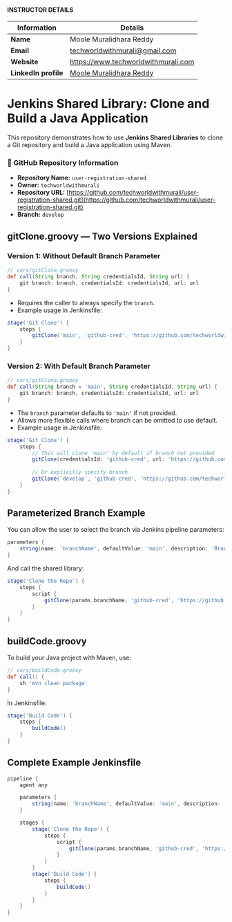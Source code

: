 #### INSTRUCTOR DETAILS

|  Information             | Details                                                                      |
|----------------------    |------------------------------------------------------------------------------|
| **Name**                 | Moole Muralidhara Reddy                                                      |
| **Email**                | techworldwithmurali@gmail.com                                                |
| **Website**              | https://www.techworldwithmurali.com               |
| **LinkedIn profile**     | [Moole Muralidhara Reddy](https://www.linkedin.com/in/moole-muralidhara-reddy) |

# Jenkins Shared Library: Clone and Build a Java Application

This repository demonstrates how to use **Jenkins Shared Libraries** to clone a Git repository and build a Java application using Maven.

### 📂 GitHub Repository Information

* **Repository Name:** `user-registration-shared`
* **Owner:** `techworldwithmurali`
* **Repository URL:** [https://github.com/techworldwithmurali/user-registration-shared.git](https://github.com/techworldwithmurali/user-registration-shared.git)
* **Branch:** `develop`

## gitClone.groovy — Two Versions Explained

### Version 1: Without Default Branch Parameter

```groovy
// vars/gitClone.groovy
def call(String branch, String credentialsId, String url) {
    git branch: branch, credentialsId: credentialsId, url: url
}
````

* Requires the caller to always specify the `branch`.
* Example usage in Jenkinsfile:

```groovy
stage('Git Clone') {
    steps {
        gitClone('main', 'github-cred', 'https://github.com/techworldwithmurali/user-registration-shared.git')
    }
}
```

### Version 2: With Default Branch Parameter

```groovy
// vars/gitClone.groovy
def call(String branch = 'main', String credentialsId, String url) {
    git branch: branch, credentialsId: credentialsId, url: url
}
```

* The `branch` parameter defaults to `'main'` if not provided.
* Allows more flexible calls where branch can be omitted to use default.
* Example usage in Jenkinsfile:

```groovy
stage('Git Clone') {
    steps {
        // This will clone 'main' by default if branch not provided
        gitClone(credentialsId: 'github-cred', url: 'https://github.com/techworldwithmurali/user-registration-shared.git')
        
        // Or explicitly specify branch
        gitClone('develop', 'github-cred', 'https://github.com/techworldwithmurali/user-registration-shared.git')
    }
}
```

## Parameterized Branch Example

You can allow the user to select the branch via Jenkins pipeline parameters:

```groovy
parameters {
    string(name: 'branchName', defaultValue: 'main', description: 'Branch name to clone')
}
```

And call the shared library:

```groovy
stage('Clone the Repo') {
    steps {
        script {
            gitClone(params.branchName, 'github-cred', 'https://github.com/techworldwithmurali/user-registration-shared.git')
        }
    }
}
```

## buildCode.groovy

To build your Java project with Maven, use:

```groovy
// vars/buildCode.groovy
def call() {
    sh 'mvn clean package'
}
```

In Jenkinsfile:

```groovy
stage('Build Code') {
    steps {
        buildCode()
    }
}
```
## Complete Example Jenkinsfile

```groovy
pipeline {
    agent any

    parameters {
        string(name: 'branchName', defaultValue: 'main', description: 'Branch name to clone')
    }

    stages {
        stage('Clone the Repo') {
            steps {
                script {
                    gitClone(params.branchName, 'github-cred', 'https://github.com/techworldwithmurali/user-registration-shared.git')
                }
            }
        }
        stage('Build Code') {
            steps {
                buildCode()
            }
        }
    }
}
```
